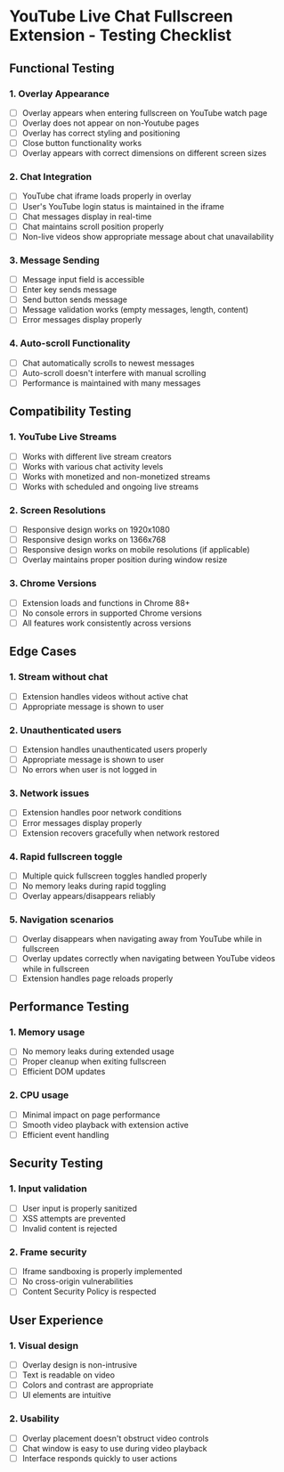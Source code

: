 # YouTube Live Chat Fullscreen Extension - Testing Checklist

## Functional Testing

### 1. Overlay Appearance
- [ ] Overlay appears when entering fullscreen on YouTube watch page
- [ ] Overlay does not appear on non-Youtube pages
- [ ] Overlay has correct styling and positioning
- [ ] Close button functionality works
- [ ] Overlay appears with correct dimensions on different screen sizes

### 2. Chat Integration
- [ ] YouTube chat iframe loads properly in overlay
- [ ] User's YouTube login status is maintained in the iframe
- [ ] Chat messages display in real-time
- [ ] Chat maintains scroll position properly
- [ ] Non-live videos show appropriate message about chat unavailability

### 3. Message Sending
- [ ] Message input field is accessible
- [ ] Enter key sends message
- [ ] Send button sends message
- [ ] Message validation works (empty messages, length, content)
- [ ] Error messages display properly

### 4. Auto-scroll Functionality
- [ ] Chat automatically scrolls to newest messages
- [ ] Auto-scroll doesn't interfere with manual scrolling
- [ ] Performance is maintained with many messages

## Compatibility Testing

### 1. YouTube Live Streams
- [ ] Works with different live stream creators
- [ ] Works with various chat activity levels
- [ ] Works with monetized and non-monetized streams
- [ ] Works with scheduled and ongoing live streams

### 2. Screen Resolutions
- [ ] Responsive design works on 1920x1080
- [ ] Responsive design works on 1366x768
- [ ] Responsive design works on mobile resolutions (if applicable)
- [ ] Overlay maintains proper position during window resize

### 3. Chrome Versions
- [ ] Extension loads and functions in Chrome 88+
- [ ] No console errors in supported Chrome versions
- [ ] All features work consistently across versions

## Edge Cases

### 1. Stream without chat
- [ ] Extension handles videos without active chat
- [ ] Appropriate message is shown to user

### 2. Unauthenticated users
- [ ] Extension handles unauthenticated users properly
- [ ] Appropriate message is shown to user
- [ ] No errors when user is not logged in

### 3. Network issues
- [ ] Extension handles poor network conditions
- [ ] Error messages display properly
- [ ] Extension recovers gracefully when network restored

### 4. Rapid fullscreen toggle
- [ ] Multiple quick fullscreen toggles handled properly
- [ ] No memory leaks during rapid toggling
- [ ] Overlay appears/disappears reliably

### 5. Navigation scenarios
- [ ] Overlay disappears when navigating away from YouTube while in fullscreen
- [ ] Overlay updates correctly when navigating between YouTube videos while in fullscreen
- [ ] Extension handles page reloads properly

## Performance Testing

### 1. Memory usage
- [ ] No memory leaks during extended usage
- [ ] Proper cleanup when exiting fullscreen
- [ ] Efficient DOM updates

### 2. CPU usage
- [ ] Minimal impact on page performance
- [ ] Smooth video playback with extension active
- [ ] Efficient event handling

## Security Testing

### 1. Input validation
- [ ] User input is properly sanitized
- [ ] XSS attempts are prevented
- [ ] Invalid content is rejected

### 2. Frame security
- [ ] Iframe sandboxing is properly implemented
- [ ] No cross-origin vulnerabilities
- [ ] Content Security Policy is respected

## User Experience

### 1. Visual design
- [ ] Overlay design is non-intrusive
- [ ] Text is readable on video
- [ ] Colors and contrast are appropriate
- [ ] UI elements are intuitive

### 2. Usability
- [ ] Overlay placement doesn't obstruct video controls
- [ ] Chat window is easy to use during video playback
- [ ] Interface responds quickly to user actions